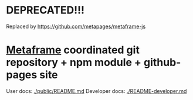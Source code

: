 # DEPRECATED!!!

Replaced by https://github.com/metapages/metaframe-js

# [Metaframe](https://metapages.org/) coordinated git repository + npm module + github-pages site

User docs: [./public/README.md](./public/README.md)
Developer docs: [./README-developer.md](./README-developer.md)
